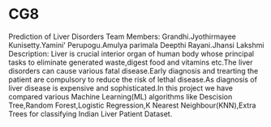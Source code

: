 # CG8
Prediction of Liver Disorders
Team Members:
Grandhi.Jyothirmayee
Kunisetty.Yamini'
Perupogu.Amulya parimala Deepthi
Rayani.Jhansi Lakshmi
Description:
Liver is crucial interior organ of human body whose principal tasks to eliminate generated waste,digest food and vitamins etc.The liver disorders can cause various fatal disease.Early diagnosis and trearting the patient are compulsory to reduce the risk of lethal disease.As diagnosis of liver disease is expensive and sophisticated.In this project we have compared various Machine Learning(ML) algorithms like Descision Tree,Random Forest,Logistic Regression,K Nearest Neighbour(KNN),Extra Trees for classifying Indian Liver Patient Dataset. 
